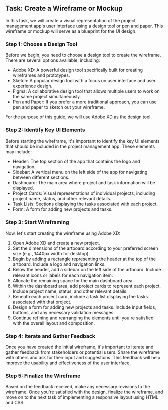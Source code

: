 

## Task: Create a Wireframe or Mockup

In this task, we will create a visual representation of the project management app's user interface using a design tool or pen and paper. This wireframe or mockup will serve as a blueprint for the UI design.

### Step 1: Choose a Design Tool

Before we begin, you need to choose a design tool to create the wireframe. There are several options available, including:

- Adobe XD: A powerful design tool specifically built for creating wireframes and prototypes.
- Sketch: A popular design tool with a focus on user interface and user experience design.
- Figma: A collaborative design tool that allows multiple users to work on the same project simultaneously.
- Pen and Paper: If you prefer a more traditional approach, you can use pen and paper to sketch out your wireframe.

For the purpose of this guide, we will use Adobe XD as the design tool.

### Step 2: Identify Key UI Elements

Before starting the wireframe, it's important to identify the key UI elements that should be included in the project management app. These elements may include:

- Header: The top section of the app that contains the logo and navigation.
- Sidebar: A vertical menu on the left side of the app for navigating between different sections.
- Dashboard: The main area where project and task information will be displayed.
- Project Cards: Visual representations of individual projects, including project name, status, and other relevant details.
- Task Lists: Sections displaying the tasks associated with each project.
- Form: A form for adding new projects and tasks.

### Step 3: Start Wireframing

Now, let's start creating the wireframe using Adobe XD:

1. Open Adobe XD and create a new project.
2. Set the dimensions of the artboard according to your preferred screen size (e.g., 1440px width for desktop).
3. Begin by adding a rectangle representing the header at the top of the artboard. Include a logo and navigation links.
4. Below the header, add a sidebar on the left side of the artboard. Include relevant icons or labels for each navigation item.
5. Allocate the remaining space for the main dashboard area.
6. Within the dashboard area, add project cards to represent each project. Include project name, status, and other relevant details.
7. Beneath each project card, include a task list displaying the tasks associated with that project.
8. Design a form for adding new projects and tasks. Include input fields, buttons, and any necessary validation messages.
9. Continue refining and rearranging the elements until you're satisfied with the overall layout and composition.

### Step 4: Iterate and Gather Feedback

Once you have created the initial wireframe, it's important to iterate and gather feedback from stakeholders or potential users. Share the wireframe with others and ask for their input and suggestions. This feedback will help improve the usability and effectiveness of the user interface.

### Step 5: Finalize the Wireframe

Based on the feedback received, make any necessary revisions to the wireframe. Once you're satisfied with the design, finalize the wireframe, and move on to the next task of implementing a responsive layout using HTML and CSS.

